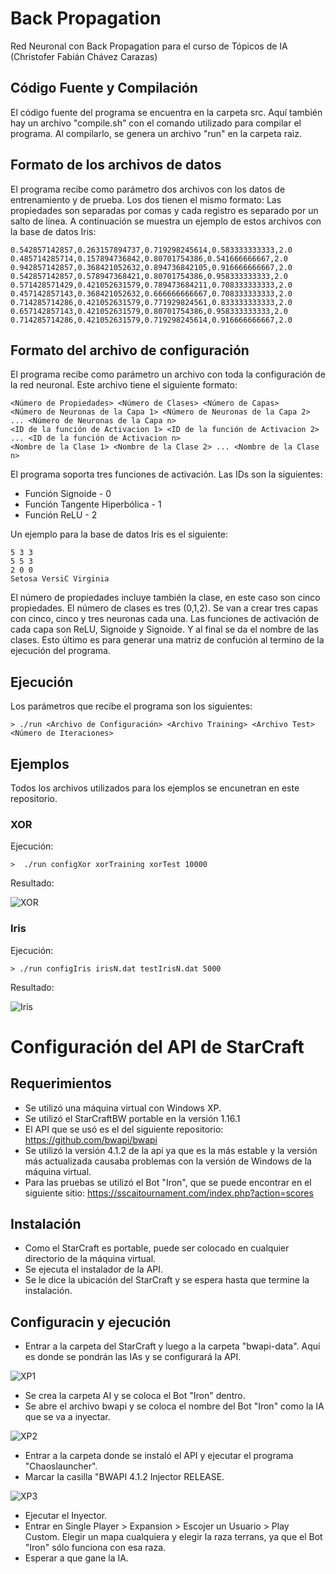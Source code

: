 # Back Propagation
Red Neuronal con Back Propagation para el curso de Tópicos de IA (Christofer Fabián Chávez Carazas)

## Código Fuente y Compilación

El código fuente del programa se encuentra en la carpeta src. Aquí también hay un archivo "compile.sh" con el comando utilizado para compilar el programa. Al compilarlo, se genera un archivo "run" en la carpeta raiz.

## Formato de los archivos de datos

El programa recibe como parámetro dos archivos con los datos de entrenamiento y de prueba. Los dos tienen el mismo formato: Las propiedades son separadas por comas y cada registro es separado por un salto de línea. A continuación se muestra un ejemplo de estos archivos con la base de datos Iris:

```
0.542857142857,0.263157894737,0.719298245614,0.583333333333,2.0
0.485714285714,0.157894736842,0.80701754386,0.541666666667,2.0
0.942857142857,0.368421052632,0.894736842105,0.916666666667,2.0
0.542857142857,0.578947368421,0.80701754386,0.958333333333,2.0
0.571428571429,0.421052631579,0.789473684211,0.708333333333,2.0
0.457142857143,0.368421052632,0.666666666667,0.708333333333,2.0
0.714285714286,0.421052631579,0.771929824561,0.833333333333,2.0
0.657142857143,0.421052631579,0.80701754386,0.958333333333,2.0
0.714285714286,0.421052631579,0.719298245614,0.916666666667,2.0
```

## Formato del archivo de configuración

El programa recibe como parámetro un archivo con toda la configuración de la red neuronal. Este archivo tiene el siguiente formato:

```
<Número de Propiedades> <Número de Clases> <Número de Capas>
<Número de Neuronas de la Capa 1> <Número de Neuronas de la Capa 2> ... <Número de Neuronas de la Capa n>
<ID de la función de Activacion 1> <ID de la función de Activacion 2> ... <ID de la función de Activacion n>
<Nombre de la Clase 1> <Nombre de la Clase 2> ... <Nombre de la Clase n>
```

El programa soporta tres funciones de activación. Las IDs son la siguientes:

* Función Signoide - 0
* Función Tangente Hiperbólica - 1
* Función ReLU - 2


Un ejemplo para la base de datos Iris es el siguiente:

```
5 3 3
5 5 3
2 0 0
Setosa VersiC Virginia
```

El número de propiedades incluye también la clase, en este caso son cinco propiedades. El número de clases es tres (0,1,2). Se van a crear tres capas con cinco, cinco y tres neuronas cada una. Las funciones de activación de cada capa son ReLU, Signoide y Signoide. Y al final se da el nombre de las clases. Esto último es para generar una matriz de confución al termino de la ejecución del programa.

## Ejecución

Los parámetros que recibe el programa son los siguientes:

```
> ./run <Archivo de Configuración> <Archivo Training> <Archivo Test> <Número de Iteraciones>
```

## Ejemplos

Todos los archivos utilizados para los ejemplos se encunetran en este repositorio.

### XOR

Ejecución:

```
>  ./run configXor xorTraining xorTest 10000
```
Resultado:

![XOR](img2.png)

### Iris

Ejecución:

```
> ./run configIris irisN.dat testIrisN.dat 5000
```

Resultado:

![Iris](img1.png)

# Configuración del API de StarCraft

## Requerimientos

* Se utilizó una máquina virtual con Windows XP. 
* Se utilizó el StarCraftBW portable en la versión 1.16.1
* El API que se usó es el del siguiente repositorio: https://github.com/bwapi/bwapi
* Se utilizó la versión 4.1.2 de la api ya que es la más estable y la versión más actualizada causaba problemas con la versión de Windows de la máquina virtual.
* Para las pruebas se utilizó el Bot "Iron", que se puede encontrar en el siguiente sitio: https://sscaitournament.com/index.php?action=scores

## Instalación

* Como el StarCraft es portable, puede ser colocado en cualquier directorio de la máquina virtual.
* Se ejecuta el instalador de la API.
* Se le dice la ubicación del StarCraft y se espera hasta que termine la instalación.

## Configuracin y ejecución

* Entrar a la carpeta del StarCraft y luego a la carpeta "bwapi-data". Aquí es donde se pondrán las IAs y se configurará la API.

![XP1](img3.png)

* Se crea la carpeta AI y se coloca el Bot "Iron" dentro.
* Se abre el archivo bwapi y se coloca el nombre del Bot "Iron" como la IA que se va a inyectar.

![XP2](img4.png)

* Entrar a la carpeta donde se instaló el API y ejecutar el programa "Chaoslauncher".
* Marcar la casilla "BWAPI 4.1.2 Injector RELEASE.

![XP3](img5.png)

* Ejecutar el Inyector.
* Entrar en Single Player > Expansion > Escojer un Usuario > Play Custom. Elegir un mapa cualquiera y elegir la raza terrans, ya que el Bot "Iron" sólo funciona con esa raza.
* Esperar a que gane la IA.







